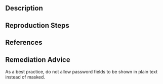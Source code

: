 ## Description


## Reproduction Steps


## References


## Remediation Advice

As a best practice, do not allow password fields to be shown in plain text instead of masked.

